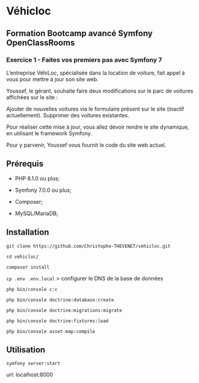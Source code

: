 # Véhicloc   

## Formation Bootcamp avancé Symfony OpenClassRooms

### Exercice 1 - Faites vos premiers pas avec Symfony 7


L’entreprise VéhiLoc, spécialisée dans la location de voiture, fait appel à vous pour mettre à jour son site web.

 
Youssef, le gérant, souhaite faire deux modifications sur le parc de voitures affichées sur le site : 

Ajouter de nouvelles voitures via le formulaire présent sur le site (inactif actuellement).
Supprimer des voitures existantes.
 

Pour réaliser cette mise à jour, vous allez devoir rendre le site dynamique, en utilisant le framework Symfony. 

 

Pour y parvenir, Youssef vous fournit le code du site web actuel.


## Prérequis


* PHP 8.1.0 ou plus;

* Symfony 7.0.0 ou plus;
  
* Composer;

* MySQL/MariaDB;



## Installation


  `git clone https://github.com/Christophe-THEVENET/vehicloc.git`

`cd vehicloc/`

`composer install`

`cp .env .env.local` > configurer le DNS de la base de données

`php bin/console c:c `

`php bin/console doctrine:database:create`

`php bin/console doctrine:migrations:migrate`

`php bin/console doctrine:fixtures:load`

`php bin/console asset-map:compile`


## Utilisation


`symfony server:start`

url: localhost:8000
